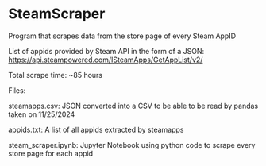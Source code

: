 # SteamScraper
Program that scrapes data from the store page of every Steam AppID

List of appids provided by Steam API in the form of a JSON:
https://api.steampowered.com/ISteamApps/GetAppList/v2/

Total scrape time: ~85 hours

Files:

steamapps.csv: JSON converted into a CSV to be able to be read by pandas taken on 11/25/2024

appids.txt: A list of all appids extracted by steamapps

steam_scraper.ipynb: Jupyter Notebook using python code to scrape every store page for each appid
